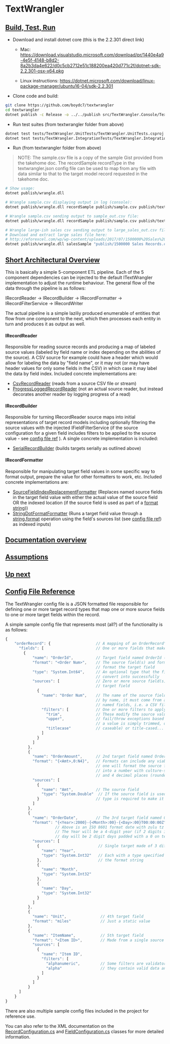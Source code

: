 # TextWrangler

## [Build, Test, Run](#buildtestrun)

* Download and install dotnet core (this is the 2.2.301 direct link)
  * Mac: <https://download.visualstudio.microsoft.com/download/pr/1440e4a9-4e5f-4148-b8d2-8a2b3da4e622/d0c5cb2712e51c188200ea420d771c2f/dotnet-sdk-2.2.301-osx-x64.pkg>

  * Linux instructions: <https://dotnet.microsoft.com/download/linux-package-manager/ubuntu16-04/sdk-2.2.301>

* Clone code and build:
```bash
git clone https://github.com/boydc7/textwrangler
cd textwrangler
dotnet publish -c Release -o ../../publish src/TextWrangler.Console/TextWrangler.Console.csproj
```
* Run test suites (from textwrangler folder from above)
```bash
dotnet test tests/TextWrangler.UnitTests/TextWrangler.UnitTests.csproj
dotnet test tests/TextWrangler.IntegrationTests/TextWrangler.IntegrationTests.csproj
```
* Run (from textwrangler folder from above)
> NOTE: The sample.csv file is a copy of the sample Gist provided from the takehome doc. The recordSample recordType in the textwrangler.json config file can be used to map from any file with data similar to that to the target model record requested in the takehome doc.
```bash
# Show usage:
dotnet publish/wrangle.dll

# Wrangle sample.csv displaying output in log (console):
dotnet publish/wrangle.dll recordSample publish/sample.csv publish/textwrangler.json

# Wrangle sample.csv sending output to sample_out.csv file:
dotnet publish/wrangle.dll recordSample publish/sample.csv publish/textwrangler.json 0 publish/sample_out.csv

# Wrangle large-ish sales csv sending output to large_sales_out.csv file:
# Download and extract large sales file here:
# http://eforexcel.com/wp/wp-content/uploads/2017/07/1500000%20Sales%20Records.zip
dotnet publish/wrangle.dll salesSample "publish/1500000 Sales Records.csv" publish/textwrangler.json 0 publish/large_sales_out.csv
```

## [Short Architectural Overview](#archoverview)

This is basically a simple 5-component ETL pipeline. Each of the 5 component dependencies can be injected to the default ITextWrangler implementation to adjust the runtime behaviour. The general flow of the data through the pipeline is as follows:

IRecordReader -> IRecordBuilder -> IRecordFormatter -> IRecordFilterService -> IRecordWriter

The actual pipeline is a simple laziliy produced enumerable of entities that flow from one component to the next, which then processes each entity in turn and produces it as output as well.

#### IRecordReader

Responsible for reading source records and producing a map of labeled source values (labeled by field name or index depending on the abilities of the source). A CSV source for example could have a header which would allow for labeling the data by "field name", or it may not (or may have header values for only some fields in the CSV) in which case it may label the data by field index. Included concrete implementations are:

* [CsvRecordReader](src/TextWrangler/Readers/CsvRecordReader.cs) (reads from a source CSV file or stream)
* [ProgressLoggedRecordReader](src/TextWrangler/Readers/ProgressLoggedRecordReader.cs) (not an actual source reader, but instead decorates another reader by logging progress of a read)

#### IRecordBuilder

Responsible for turning IRecordReader source maps into initial representations of target record models including optionally filtering the source values with the injected IFieldFilterService (if the source configuration for a given field includes filters to be applied to the source value - see [config file ref](#config-ref) ).  A single concrete implementation is included:

* [SerialRecordBuilder](src/TextWrangler/Builders/SerialRecordBuilder.cs) (builds targets serially as outlined above)

#### IRecordFormatter

Responsible for manipulating target field values in some specific way to format output, prepare the value for other formatters to work, etc. Included concrete implementations are:

* [SourceFieldIndexReplacementFormatter](src/TextWrangler/Formatters/SourceFieldIndexReplacementFormatter.cs) (Replaces named source fields in the target field value with either the actual value of the source field OR the indexed location (if the source field is used as part of a [format string](https://docs.microsoft.com/en-us/dotnet/api/system.string.format)))
* [StringDotFormatFormatter](src/TextWrangler/Formatters/StringDotFormatFormatter.cs) (Runs a target field value through a [string.format](https://docs.microsoft.com/en-us/dotnet/api/system.string.format) operation using the field's sources list (see [config file ref](#config-ref)) as indexed inputs)


## [Documentation overview](#docoverview)

## [Assumptions](#assumptions)

## [Up next](#upnext)

## [Config File Reference](#config-ref)

The TextWrangler config file is a JSON formatted file responsible for defining one or more target record types that map one or more source fields to one or more target fields within the record.  

A simple sample config file that represents most (all?) of the functionality is as follows:

```javascript
{
    "orderRecord": {                    // A mapping of an OrderRecord"
      "fields": [                       // One or more fields that make up the order
        {
            "name": "OrderId",          // Target field named OrderId (Target fields are outputs)  
            "format": "<Order Num>",    // The source field(s) and format specifier used to create and
                                        // format the target field
            "type": "System.Int64",     // An optional type that the final target field value MUST 
                                        // convert into successfully
            "sources": [                // Zero or more source field(s) that are used to build this 
                                        // target field
              {         
                "name": "Order Num",    // The name of the source field. To reference a source field 
                                        // by name, it must come from a file format that supports 
                                        // named fields, i.e. a CSV file with valid headers, JSON,...
                "filters": [            // One or more filters to apply to the source field before using
                  "trim",               // These modify the source value in some way, and do not 
                  "upper",              // fail/throw exceptions based on the contents of the field
                                        // a value is simply trimmed, or upper-cased (if upper-
                  "titlecase"           // caseable) or title-cased...
                ]
              }
            ]
          },
          {
            "name": "OrderAmount",      // 2nd target field named OrderAmount
            "format": "{<Amt>,0:N4}",   // Formats can include any viable .NET format string (this
                                        // one will format the source field Amt value from a double 
                                        // into a number with culture-specific thousands separators
                                        // and 4 decimal places (rounded)
            "sources": [
              {
                "name": "Amt",          // The source field 
                "type": "System.Double"  // If the source field is used in a format string, the 
              }                         // type is required to make it work contextually correctly
            ]
          },
          {
            "name": "OrderDate",        // The 3rd target field named OrderDate
            "format": "{<Year>:2000}-{<Month>:00}-{<Day>:00}T00:00:00Z",  
                      // Above is an ISO 8601 format date with zulu tz build from 3 source fields
                      // The Year will be a 4-digit year (if 2 digits it will be 20xx), month and
                      // day will be 2 digit days padded with a 0 on teh left
            "sources": [
              {                          // Single target made of 3 different source fields
                "name": "Year",
                "type": "System.Int32"   // Each with a type specified to work contextually in 
              },                         // the format string
              {
                "name": "Month",
                "type": "System.Int32"
              },
              {
                "name": "Day",
                "type": "System.Int32"
              }
            ]
          },
          {
            "name": "Unit",               // 4th target field
            "format": "miles"             // Just a static value
          },
          {
            "name": "ItemName",           // 5th target field
            "format": "<Item ID>",        // Made from a single source field
            "sources": [
              {
                "name": "Item ID",
                "filters": [
                  "alphanumeric",         // Some filters are validators that do not change the field but verify
                  "alpha"                 // they contain valid data and throw an excpeption otherwise
                ]
              }
            ]
          }
      ]
    }
}
```

There are also multiple sample config files included in the project for reference use.

You can also refer to the XML documentation on the [RecordConfiguration.cs](src/TextWrangler/Configuration/RecordConfiguration.cs) and [FieldConfiguration.cs](src/TextWrangler/Models/FieldConfiguration.cs) classes for more detailed information.
 
### 

